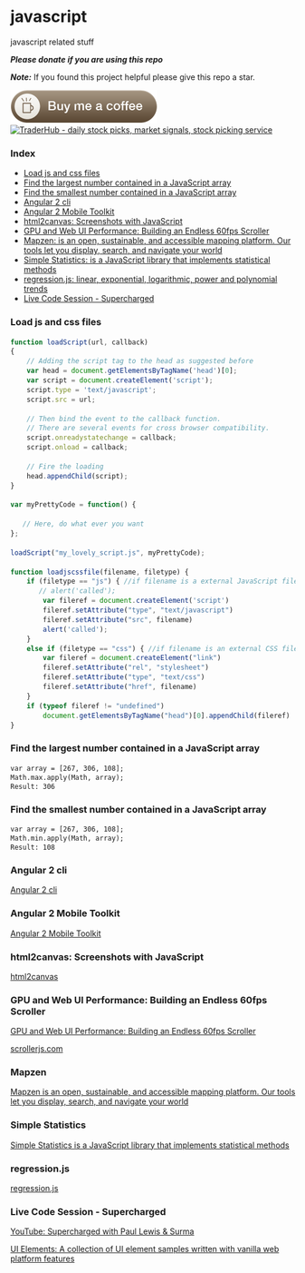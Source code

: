 # javascript
javascript related stuff

***Please donate if you are using this repo***

***Note:*** If you found this project helpful please give this repo a star.

<a href="https://www.paypal.com/cgi-bin/webscr?cmd=_s-xclick&hosted_button_id=C2HFZWSUPV47Q" target="_blank">
  <img src="https://raw.githubusercontent.com/Blah2014/phonegap-inmobi-plugin/gh-pages/images/BuymeaCoffee.png" border="0" name="submit" alt="PayPal - The safer, easier way to pay online!" />
</a>

<a href="http://traderhub.info" target="_blank">
  <img src="http://traderhub.info/images/AD.jpg" border="0" name="submit" alt="TraderHub - daily stock picks, market signals, stock picking service" />
</a>

### Index
* [Load js and css files](#user-content-load-js-and-css-files)
* [Find the largest number contained in a JavaScript array](#user-content-find-the-largest-number-contained-in-a-javascript-array)
* [Find the smallest number contained in a JavaScript array](#user-content-find-the-smallest-number-contained-in-a-javascript-array)
* [Angular 2 cli](#user-content-angular-2-cli)
* [Angular 2 Mobile Toolkit](#user-content-angular-2-mobile-toolkit)
* [html2canvas: Screenshots with JavaScript](#user-content-html2canvas-screenshots-with-javascript)
* [GPU and Web UI Performance: Building an Endless 60fps Scroller](#user-content-gpu-and-web-ui-performance-building-an-endless-60fps-scroller)
* [Mapzen: is an open, sustainable, and accessible mapping platform. Our tools let you display, search, and navigate your world](#user-content-mapzen)
* [Simple Statistics: is a JavaScript library that implements statistical methods](#user-content-simple-statistics)
* [regression.js: linear, exponential, logarithmic, power and polynomial trends](#user-content-regressionjs)
* [Live Code Session - Supercharged](#user-content-live-code-session---supercharged)

### Load js and css files
```javascript
function loadScript(url, callback)
{
    // Adding the script tag to the head as suggested before
    var head = document.getElementsByTagName('head')[0];
    var script = document.createElement('script');
    script.type = 'text/javascript';
    script.src = url;

    // Then bind the event to the callback function.
    // There are several events for cross browser compatibility.
    script.onreadystatechange = callback;
    script.onload = callback;

    // Fire the loading
    head.appendChild(script);
}

var myPrettyCode = function() {

   // Here, do what ever you want
};

loadScript("my_lovely_script.js", myPrettyCode);

function loadjscssfile(filename, filetype) {
    if (filetype == "js") { //if filename is a external JavaScript file
       // alert('called');
        var fileref = document.createElement('script')
        fileref.setAttribute("type", "text/javascript")
        fileref.setAttribute("src", filename)
        alert('called');
    }
    else if (filetype == "css") { //if filename is an external CSS file
        var fileref = document.createElement("link")
        fileref.setAttribute("rel", "stylesheet")
        fileref.setAttribute("type", "text/css")
        fileref.setAttribute("href", filename)
    }
    if (typeof fileref != "undefined")
        document.getElementsByTagName("head")[0].appendChild(fileref)
}
```

### Find the largest number contained in a JavaScript array
```javascrip
var array = [267, 306, 108];
Math.max.apply(Math, array);
Result: 306
```

### Find the smallest number contained in a JavaScript array
```javascrip
var array = [267, 306, 108];
Math.min.apply(Math, array);
Result: 108
```

### Angular 2 cli
[Angular 2 cli](https://cli.angular.io/)

### Angular 2 Mobile Toolkit
[Angular 2 Mobile Toolkit](https://mobile.angular.io/)

### html2canvas: Screenshots with JavaScript
[html2canvas](https://html2canvas.hertzen.com/)

### GPU and Web UI Performance: Building an Endless 60fps Scroller
[GPU and Web UI Performance: Building an Endless 60fps Scroller](https://www.youtube.com/watch?v=VAOPi9C8674)

[scrollerjs.com](http://scrollerjs.com/)

### Mapzen
[Mapzen is an open, sustainable, and accessible mapping platform. Our tools let you display, search, and navigate your world](https://mapzen.com/)

### Simple Statistics
[Simple Statistics is a JavaScript library that implements statistical methods](http://simplestatistics.org/)

### regression.js
[regression.js](https://github.com/Tom-Alexander/regression-js)

### Live Code Session - Supercharged
[YouTube: Supercharged with Paul Lewis & Surma](https://www.youtube.com/playlist?list=PLNYkxOF6rcIBz9ACEQRmO9Lw8PW7vn0lr)

[UI Elements: A collection of UI element samples written with vanilla web platform features](https://github.com/GoogleChrome/ui-element-samples)
